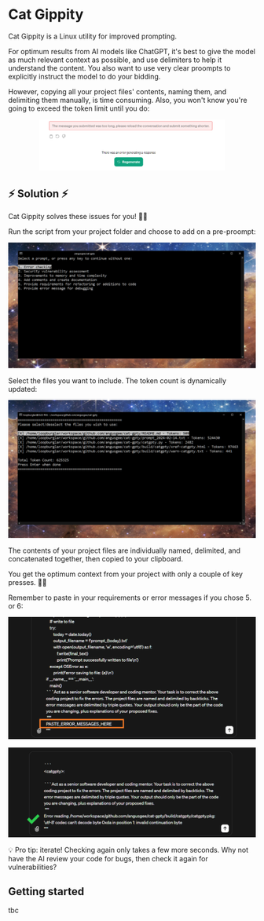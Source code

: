 # Cat Gippity

Cat Gippity is a Linux utility for improved prompting.

For optimum results from AI models like ChatGPT, it's best to give the model as much relevant context as possible, and use delimiters to help it understand the content. You also want to use very clear proompts to explicitly instruct the model to do your bidding.

However, copying all your project files' contents, naming them, and delimiting them manually, is time consuming. Also, you won't know you're going to exceed the token limit until you do:

<p align="center">
  <img src="./assets/chatgpt-token-error.png" alt="ChatGPT exceeded token limit error message" title="ChatGPT exceeded token limit error message" width="75%">
</p>

## ⚡ Solution ⚡

Cat Gippity solves these issues for you! 💪🏽

Run the script from your project folder and choose to add on a pre-proompt:

<p align="center">
  <img src="./assets/cat-gpty-choose-prompt.png" alt="Cat Gippity first screen - choose a prompt" title="Cat Gippity first screen - choose a prompt">
</p>

Select the files you want to include. The token count is dynamically updated:

<p align="center">
  <img src="./assets/cat-gpty-choose-files.png" alt="Cat Gippity second screen - choose files" title="Cat Gippity second screen - choose files">
</p>

The contents of your project files are individually named, delimited, and concatenated together, then copied to your clipboard.

You get the optimum context from your project with only a couple of key presses. 🚀🚀

Remember to paste in your requirements or error messages if you chose 5. or 6:

<p align="center">
<img src="./assets/chatgpt-placeholder.png" alt="ChatGPT window with placeholder text showing" title="ChatGPT window with placeholder text showing">
</p>

<p align="center">
  <img src="./assets/chatgpt-with-error.png" alt="ChatGPT window with error message pasted into prompt" title="ChatGPT window with error message pasted into prompt">
</p>

💡 Pro tip: iterate! Checking again only takes a few more seconds. Why not have the AI review your code for bugs, then check it again for vulnerabilities?

## Getting started

tbc
